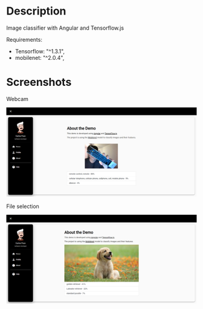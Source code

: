 # Description

Image classifier with Angular and Tensorflow.js

Requirements:
- Tensorflow: "^1.3.1",
- mobilenet: "^2.0.4",

# Screenshots

Webcam

![image](./src/assets/controll.png)

File selection 

![image](./src/assets/dog.png)

